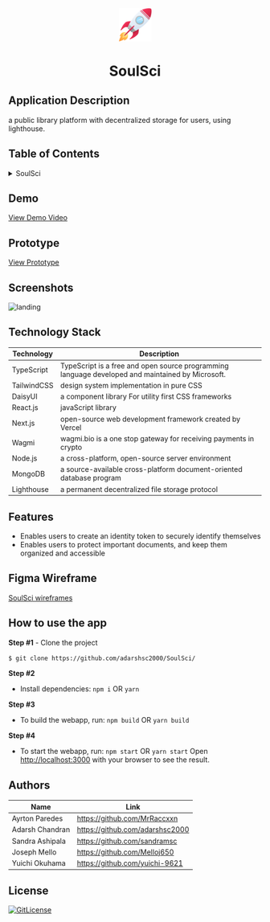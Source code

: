 <!-- Designed for ETHGlobal hackathon 02.2023-->
<div id="header" align="center">
  <img src="https://raw.githubusercontent.com/MrRaccxxn/desci-dao/main/public/assets/logo.png" width="65"/>
</div>
  <h1 align="center">SoulSci</h1>

## Application Description

a public library platform with decentralized storage for users, using lighthouse.

## Table of Contents

<details>
<summary>SoulSci</summary>

- [Application Description](#application-description)
- [Table of Contents](#table-of-contents)
- [Demo](#demo)
- [Prototype](#prototype)
- [Screenshots](#screenshots)
- [Figma Wireframe](#figma-wireframe)
- [Technology Stack](#technology-stack)
- [Features](#features)
- [How to use the app](#how-to-use-the-app)
- [Authors](#authors)
- [License](#license)

</details>
 
## Demo

[View Demo Video](https://www.loom.com/share/7dca52e82a49423e9df5a8a7064d813f)

## Prototype

[View Prototype](https://soulsci.vercel.app/)

## Screenshots
![landing](https://user-images.githubusercontent.com/19821445/216965945-0d11012d-d4d8-4e75-a0dd-cab49441e7f1.PNG)

## Technology Stack

| Technology                                                    | Description                                                          |
| ------------------------------------------------------------- | -------------------------------------------------------------------- |
| TypeScript                                                      | TypeScript is a free and open source programming language developed and maintained by Microsoft. |
| TailwindCSS                                                      | design system implementation in pure CSS              |
| DaisyUI                                                      | a component library For utility first CSS frameworks |
| React.js                                                      | javaScript library                                                   |
| Next.js                                                      | open-source web development framework created by Vercel              |
| Wagmi                                                      | wagmi.bio is a one stop gateway for receiving payments in crypto    |
| Node.js                                                      |  a cross-platform, open-source server environment    |
| MongoDB                                                      | a source-available cross-platform document-oriented database program     |
| Lighthouse                                                      | a permanent decentralized file storage protocol |


## Features

- Enables users to create an identity token to securely identify themselves
- Enables users to protect important documents, and keep them organized and accessible


## Figma Wireframe

[SoulSci wireframes](https://www.figma.com/file/R9TIUkbzCOl3EObMVaFwkc/Soul-Sci?node-id=0%3A1)

## How to use the app

**Step #1** - Clone the project

```bash
$ git clone https://github.com/adarshsc2000/SoulSci/
```

**Step #2**

- Install dependencies: `npm i` OR `yarn`

**Step #3**

- To build the webapp, run: `npm build` OR `yarn build`

**Step #4**

- To start the webapp, run: `npm start` OR `yarn start`
Open [http://localhost:3000](http://localhost:3000) with your browser to see the result.



## Authors

| Name            | Link                                   |
| --------------- | -------------------------------------- |
| Ayrton Paredes | https://github.com/MrRaccxxn |
| Adarsh Chandran | https://github.com/adarshsc2000 |
| Sandra Ashipala | https://github.com/sandramsc |
| Joseph Mello | https://github.com/Melloj650 |
| Yuichi Okuhama |  https://github.com/yuichi-9621 |

## License

[![GitLicense](https://img.shields.io/badge/License-MIT-lime.svg)](https://github.com/MrRaccxxn/desci-dao/blob/sandradev/LICENCE)
